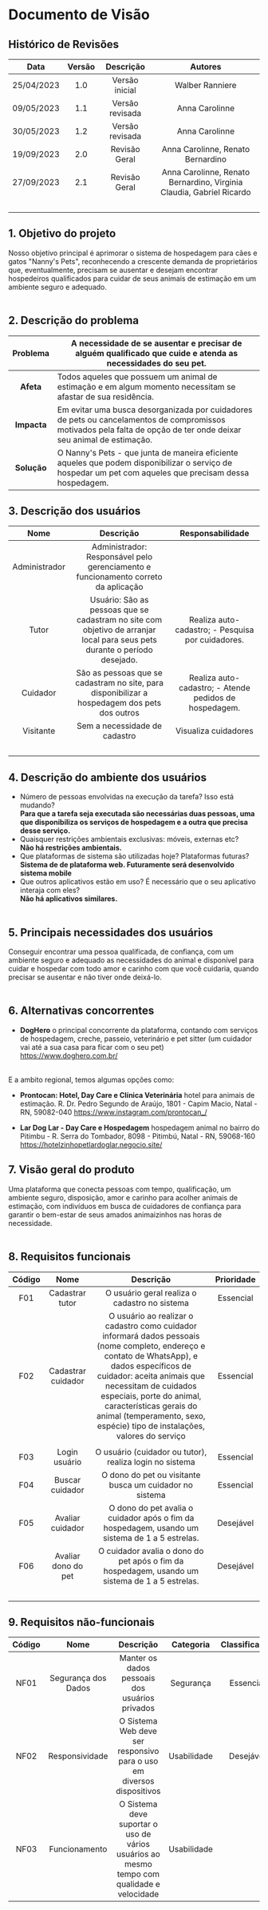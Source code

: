 # Documento de Visão

## Histórico de Revisões

|    Data    | Versão |    Descrição    |                           Autores                            |
| :--------: | :----: | :-------------: | :----------------------------------------------------------: |
| 25/04/2023 |  1.0   | Versão inicial  |                       Walber Ranniere                        |
| 09/05/2023 |  1.1   | Versão revisada |                        Anna Carolinne                        |
| 30/05/2023 |  1.2   | Versão revisada |                        Anna Carolinne                        |
| 19/09/2023 |  2.0   |  Revisão Geral  |              Anna Carolinne, Renato Bernardino               |
| 27/09/2023 |  2.1   |  Revisão Geral  | Anna Carolinne, Renato Bernardino, Virginia Claudia, Gabriel Ricardo |
|   </br>    |        |                 |                                                              |

## 1. Objetivo do projeto

Nosso objetivo principal é aprimorar o sistema de hospedagem para cães e gatos "Nanny's Pets", reconhecendo a crescente demanda de proprietários que, eventualmente, precisam se ausentar e desejam encontrar hospedeiros qualificados para cuidar de seus animais de estimação em um ambiente seguro e adequado.   </br></br>

## 2. Descrição do problema

| **Problema** | A necessidade de se ausentar e precisar de alguém qualificado que cuide e atenda as necessidades do seu pet. |
| :----------: | ------------------------------------------------------------ |
|  **Afeta**   | Todos aqueles que possuem um animal de estimação e em algum momento necessitam se afastar de sua residência. |
| **Impacta**  | Em evitar uma busca desorganizada por cuidadores de pets ou cancelamentos de compromissos motivados pela falta de opção de ter onde deixar seu animal de estimação. |
| **Solução**  | O Nanny's Pets - que junta de maneira eficiente aqueles que podem disponibilizar o serviço de hospedar um pet com aqueles que precisam dessa hospedagem. |

## 3. Descrição dos usuários 

|     Nome      |                          Descrição                           |                    Responsabilidade                    |
| :-----------: | :----------------------------------------------------------: | :----------------------------------------------------: |
| Administrador | Administrador: Responsável pelo gerenciamento e funcionamento correto da aplicação |                                                        |
|     Tutor     | Usuário: São as pessoas que se cadastram no site com objetivo de arranjar local para seus pets durante o período desejado. |   Realiza auto-cadastro; - Pesquisa por cuidadores.    |
|   Cuidador    | São as pessoas que se cadastram no site, para disponibilizar a hospedagem dos pets dos outros | Realiza auto-cadastro; - Atende pedidos de hospedagem. |
|   Visitante   |                Sem a necessidade de cadastro                 |                  Visualiza cuidadores                  |
|     </br>     |                                                              |                                                        |

## 4. Descrição do ambiente dos usuários

* Número de pessoas envolvidas na execução da tarefa? Isso está mudando?  
  **Para que a tarefa seja executada são necessárias duas pessoas, uma que disponibiliza os serviços de hospedagem e a outra que precisa desse serviço.**  
* Quaisquer restrições ambientais exclusivas: móveis, externas etc?  
  **Não há restrições ambientais.** 
* Que plataformas de sistema são utilizadas hoje? Plataformas futuras?  
  **Sistema de de plataforma web. Futuramente será desenvolvido sistema mobile** 
* Que outros aplicativos estão em uso? É necessário que o seu aplicativo interaja com eles?  
  **Não há aplicativos similares.** 
  </br></br>

## 5. Principais necessidades dos usuários

Conseguir encontrar uma pessoa qualificada, de confiança, com um ambiente seguro e adequado as necessidades do animal e disponível para cuidar e hospedar com todo amor e carinho com que você cuidaria, quando precisar se ausentar e não tiver onde deixá-lo. </br></br>

## 6. Alternativas concorrentes

* **DogHero** o principal concorrente da plataforma, contando com serviços de hospedagem, creche, passeio, veterinário e pet sitter (um cuidador vai até a sua casa para ficar com o seu pet) https://www.doghero.com.br/ </br></br>

E a ambito regional, temos algumas opções como:    </br>

* **Prontocan: Hotel, Day Care e Clínica Veterinária** hotel para animais de estimação. R. Dr. Pedro Segundo de Araújo, 1801 - Capim Macio, Natal - RN, 59082-040 https://www.instagram.com/prontocan_/    </br>

* **Lar Dog Lar - Day Care e Hospedagem** hospedagem animal no bairro do Pitimbu - R. Serra do Tombador, 8098 - Pitimbú, Natal - RN, 59068-160 https://hotelzinhopetlardoglar.negocio.site/    </br>

## 7. Visão geral do produto

Uma plataforma que conecta pessoas com tempo, qualificação, um ambiente seguro, disposição, amor e carinho para acolher animais de estimação, com indivíduos em busca de cuidadores de confiança para garantir o bem-estar de seus amados animaizinhos nas horas de necessidade.  </br></br>

## 8. Requisitos funcionais

| Código |        Nome         |                          Descrição                           | Prioridade |
| :----: | :-----------------: | :----------------------------------------------------------: | :--------: |
|  F01   |   Cadastrar tutor   |        O usuário geral realiza o cadastro no sistema         | Essencial  |
|  F02   | Cadastrar cuidador  | O usuário ao realizar o cadastro como cuidador informará dados pessoais (nome completo, endereço e contato de WhatsApp), e dados específicos de cuidador: aceita animais que necessitam de cuidados especiais, porte do animal, características gerais do animal (temperamento, sexo, espécie) tipo de instalações, valores do serviço | Essencial  |
|        |                     |                                                              |            |
|  F03   |    Login usuário    |   O usuário (cuidador ou tutor), realiza login no sistema    | Essencial  |
|  F04   |   Buscar cuidador   |   O dono do pet ou visitante busca um cuidador no sistema    | Essencial  |
|  F05   |  Avaliar cuidador   | O dono do pet avalia o cuidador após o fim da hospedagem, usando um sistema de 1 a 5 estrelas. | Desejável  |
|  F06   | Avaliar dono do pet | O cuidador avalia o dono do pet após o fim da hospedagem, usando um sistema de 1 a 5 estrelas. | Desejável  |
| </br>  |                     |                                                              |            |

## 9. Requisitos não-funcionais

| Código |        Nome         |                          Descrição                           |  Categoria  | Classificação |
| :----: | :-----------------: | :----------------------------------------------------------: | :---------: | :-----------: |
|  NF01  | Segurança dos Dados |        Manter os dados pessoais dos usuários privados        |  Segurança  |   Essencial   |
|  NF02  |   Responsividade    | O Sistema Web deve ser responsivo para o uso em diversos dispositivos | Usabilidade |   Desejável   |
|  NF03  |    Funcionamento    | O Sistema deve suportar o uso de vários usuários ao mesmo tempo com qualidade e velocidade | Usabilidade |               |
